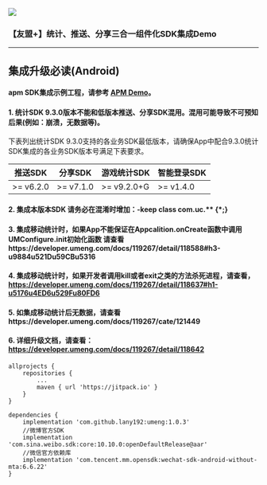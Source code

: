 [![](https://jitpack.io/v/lany192/umeng.svg)](https://jitpack.io/#lany192/umeng)
### 【友盟+】统计、推送、分享三合一组件化SDK集成Demo


---
## 集成升级必读(Android)

#### apm SDK集成示例工程，请参考 [APM Demo](http://docs-aliyun.cn-hangzhou.oss.aliyun-inc.com/assets/attach/176778/UMDP_zh/1608017839531/CrashDemo.zip)。

#### 1. 统计SDK 9.3.0版本不能和低版本推送、分享SDK混用。混用可能导致不可预知后果(例如：崩溃，无数据等)。

下表列出统计SDK 9.3.0支持的各业务SDK最低版本，请确保App中配合9.3.0统计SDK集成的各业务SDK版本号满足下表要求。


| 推送SDK | 分享SDK | 游戏统计SDK| 智能登录SDK| 
| -------- | -------- | --------| ---------|
| >= v6.2.0    | >= v7.1.0 |  >= v9.2.0+G | >= v1.4.0 |


#### 2. 集成本版本SDK 请务必在混淆时增加：-keep class com.uc.** {*;}

#### 3. 集成移动统计时，如果App不能保证在Appcalition.onCreate函数中调用UMConfigure.init初始化函数 请查看https://developer.umeng.com/docs/119267/detail/118588#h3-u9884u521Du59CBu5316

#### 4. 集成移动统计时，如果开发者调用kill或者exit之类的方法杀死进程，请查看，https://developer.umeng.com/docs/119267/detail/118637#h1-u5176u4ED6u529Fu80FD6

#### 5. 如集成移动统计后无数据，请查看https://developer.umeng.com/docs/119267/cate/121449 

#### 6. 详细升级文档，请查看：https://developer.umeng.com/docs/119267/detail/118642


	allprojects {
		repositories {
			...
			maven { url 'https://jitpack.io' }
		}
	}
	
    dependencies {
        implementation 'com.github.lany192:umeng:1.0.3'
        //微博官方SDK
        implementation 'com.sina.weibo.sdk:core:10.10.0:openDefaultRelease@aar'
        //微信官方依赖库
        implementation 'com.tencent.mm.opensdk:wechat-sdk-android-without-mta:6.6.22'
    }

